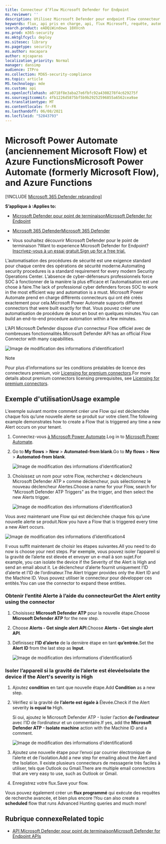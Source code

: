 ```yaml
---
title: Connecteur d’Flow Microsoft Defender for Endpoint
ms.reviewer: ''
description: Utilisez Microsoft Defender pour endpoint Flow connecteur pour automatiser la sécurité et créer un flux qui sera déclenché chaque fois qu’une nouvelle alerte se produit sur votre client.
keywords: flux, api pris en charge, api, flux Microsoft, requête, automatisation
search.product: eADQiWindows 10XVcnh
ms.prod: m365-security
ms.mktglfcycl: deploy
ms.sitesec: library
ms.pagetype: security
ms.author: macapara
author: mjcaparas
localization_priority: Normal
manager: dansimp
audience: ITPro
ms.collection: M365-security-compliance
ms.topic: article
MS.technology: mde
ms.custom: api
ms.openlocfilehash: a0718f8e3aba27e6fbfc92a4308278f4c629275f
ms.sourcegitcommit: 4fb1226d5875bf5b9b29252596855a6562cea9ae
ms.translationtype: MT
ms.contentlocale: fr-FR
ms.lasthandoff: 06/08/2021
ms.locfileid: "52843793"
---
```

# <a name="microsoft-power-automate-formerly-microsoft-flow-and-azure-functions"></a><span data-ttu-id="b6075-104">Microsoft Power Automate (anciennement Microsoft Flow) et Azure Functions</span><span class="sxs-lookup"><span data-stu-id="b6075-104">Microsoft Power Automate (formerly Microsoft Flow), and Azure Functions</span></span>

[!INCLUDE [Microsoft 365 Defender rebranding](../../includes/microsoft-defender.md)]

<span data-ttu-id="b6075-105">**S’applique à :**</span><span class="sxs-lookup"><span data-stu-id="b6075-105">**Applies to:**</span></span>
- [<span data-ttu-id="b6075-106">Microsoft Defender pour point de terminaison</span><span class="sxs-lookup"><span data-stu-id="b6075-106">Microsoft Defender for Endpoint</span></span>](https://go.microsoft.com/fwlink/p/?linkid=2154037)
- [<span data-ttu-id="b6075-107">Microsoft 365 Defender</span><span class="sxs-lookup"><span data-stu-id="b6075-107">Microsoft 365 Defender</span></span>](https://go.microsoft.com/fwlink/?linkid=2118804)


- <span data-ttu-id="b6075-108">Vous souhaitez découvrir Microsoft Defender pour le point de terminaison ?</span><span class="sxs-lookup"><span data-stu-id="b6075-108">Want to experience Microsoft Defender for Endpoint?</span></span> [<span data-ttu-id="b6075-109">Inscrivez-vous à un essai gratuit.</span><span class="sxs-lookup"><span data-stu-id="b6075-109">Sign up for a free trial.</span></span>](https://www.microsoft.com/microsoft-365/windows/microsoft-defender-atp?ocid=docs-wdatp-exposedapis-abovefoldlink) 

<span data-ttu-id="b6075-110">L’automatisation des procédures de sécurité est une exigence standard pour chaque centre des opérations de sécurité moderne.</span><span class="sxs-lookup"><span data-stu-id="b6075-110">Automating security procedures is a standard requirement for every modern Security Operations Center.</span></span> <span data-ttu-id="b6075-111">L’absence de cyber-défenseurs professionnels force SOC à fonctionner de la manière la plus efficace et l’automatisation est une chose à faire.</span><span class="sxs-lookup"><span data-stu-id="b6075-111">The lack of professional cyber defenders forces SOC to work in the most efficient way and automation is a must.</span></span> <span data-ttu-id="b6075-112">Microsoft Power Automate prend en charge différents connecteurs qui ont été créés exactement pour cela.</span><span class="sxs-lookup"><span data-stu-id="b6075-112">Microsoft Power Automate supports different connectors that were built exactly for that.</span></span> <span data-ttu-id="b6075-113">Vous pouvez créer une automatisation de procédure de bout en bout en quelques minutes.</span><span class="sxs-lookup"><span data-stu-id="b6075-113">You can build an end-to-end procedure automation within a few minutes.</span></span>

<span data-ttu-id="b6075-114">L’API Microsoft Defender dispose d’un connecteur Flow officiel avec de nombreuses fonctionnalités.</span><span class="sxs-lookup"><span data-stu-id="b6075-114">Microsoft Defender API has an official Flow Connector with many capabilities.</span></span>

![Image de modification des informations d’identification1](images/api-flow-0.png)

> [!NOTE]
> <span data-ttu-id="b6075-116">Pour plus d’informations sur les conditions préalables de licence des connecteurs premium, voir [Licensing for premium connectors](/power-automate/triggers-introduction#licensing-for-premium-connectors).</span><span class="sxs-lookup"><span data-stu-id="b6075-116">For more details about premium connectors licensing prerequisites, see [Licensing for premium connectors](/power-automate/triggers-introduction#licensing-for-premium-connectors).</span></span>


## <a name="usage-example"></a><span data-ttu-id="b6075-117">Exemple d'utilisation</span><span class="sxs-lookup"><span data-stu-id="b6075-117">Usage example</span></span>

<span data-ttu-id="b6075-118">L’exemple suivant montre comment créer une Flow qui est déclenchée chaque fois qu’une nouvelle alerte se produit sur votre client.</span><span class="sxs-lookup"><span data-stu-id="b6075-118">The following example demonstrates how to create a Flow that is triggered any time a new Alert occurs on your tenant.</span></span>

1. <span data-ttu-id="b6075-119">Connectez-vous [à Microsoft Power Automate](https://flow.microsoft.com).</span><span class="sxs-lookup"><span data-stu-id="b6075-119">Log in to [Microsoft Power Automate](https://flow.microsoft.com).</span></span>

2. <span data-ttu-id="b6075-120">Go to **My flows**  >  **New**  >  **Automated-from blank**.</span><span class="sxs-lookup"><span data-stu-id="b6075-120">Go to **My flows** > **New** > **Automated-from blank**.</span></span>

    ![Image de modification des informations d’identification2](images/api-flow-1.png)

3. <span data-ttu-id="b6075-122">Choisissez un nom pour votre Flow, recherchez « déclencheurs Microsoft Defender ATP » comme déclencheur, puis sélectionnez le nouveau déclencheur Alertes.</span><span class="sxs-lookup"><span data-stu-id="b6075-122">Choose a name for your Flow, search for "Microsoft Defender ATP Triggers" as the trigger, and then select the new Alerts trigger.</span></span>

    ![Image de modification des informations d’identification3](images/api-flow-2.png)

<span data-ttu-id="b6075-124">Vous avez maintenant une Flow qui est déclenchée chaque fois qu’une nouvelle alerte se produit.</span><span class="sxs-lookup"><span data-stu-id="b6075-124">Now you have a Flow that is triggered every time a new Alert occurs.</span></span>

![Image de modification des informations d’identification4](images/api-flow-3.png)

<span data-ttu-id="b6075-126">Il vous suffit maintenant de choisir les étapes suivantes.</span><span class="sxs-lookup"><span data-stu-id="b6075-126">All you need to do now is choose your next steps.</span></span>
<span data-ttu-id="b6075-127">Par exemple, vous pouvez isoler l’appareil si la gravité de l’alerte est élevée et envoyer un e-mail à son sujet.</span><span class="sxs-lookup"><span data-stu-id="b6075-127">For example, you can isolate the device if the Severity of the Alert is High and send an email about it.</span></span>
<span data-ttu-id="b6075-128">Le déclencheur d’alerte fournit uniquement l’ID d’alerte et l’ID de l’ordinateur.</span><span class="sxs-lookup"><span data-stu-id="b6075-128">The Alert trigger provides only the Alert ID and the Machine ID.</span></span> <span data-ttu-id="b6075-129">Vous pouvez utiliser le connecteur pour développer ces entités.</span><span class="sxs-lookup"><span data-stu-id="b6075-129">You can use the connector to expand these entities.</span></span>

### <a name="get-the-alert-entity-using-the-connector"></a><span data-ttu-id="b6075-130">Obtenir l’entité Alerte à l’aide du connecteur</span><span class="sxs-lookup"><span data-stu-id="b6075-130">Get the Alert entity using the connector</span></span>

1. <span data-ttu-id="b6075-131">Choisissez **Microsoft Defender ATP** pour la nouvelle étape.</span><span class="sxs-lookup"><span data-stu-id="b6075-131">Choose **Microsoft Defender ATP** for the new step.</span></span>

2. <span data-ttu-id="b6075-132">Choose **Alerts - Get single alert API**.</span><span class="sxs-lookup"><span data-stu-id="b6075-132">Choose **Alerts - Get single alert API**.</span></span>

3. <span data-ttu-id="b6075-133">Définissez **l’ID d’alerte** de la dernière étape en tant **qu’entrée.**</span><span class="sxs-lookup"><span data-stu-id="b6075-133">Set the **Alert ID** from the last step as **Input**.</span></span>

    ![Image de modification des informations d’identification5](images/api-flow-4.png)

### <a name="isolate-the-device-if-the-alerts-severity-is-high"></a><span data-ttu-id="b6075-135">Isoler l’appareil si la gravité de l’alerte est élevée</span><span class="sxs-lookup"><span data-stu-id="b6075-135">Isolate the device if the Alert's severity is High</span></span>

1. <span data-ttu-id="b6075-136">Ajoutez **condition** en tant que nouvelle étape.</span><span class="sxs-lookup"><span data-stu-id="b6075-136">Add **Condition** as a new step.</span></span>

2. <span data-ttu-id="b6075-137">Vérifiez si la gravité de **l’alerte est égale à** Élevée.</span><span class="sxs-lookup"><span data-stu-id="b6075-137">Check if the Alert severity **is equal to** High.</span></span>

   <span data-ttu-id="b6075-138">Si oui, ajoutez le Microsoft Defender ATP - Isoler l’action **de l’ordinateur** avec l’ID de l’ordinateur et un commentaire.</span><span class="sxs-lookup"><span data-stu-id="b6075-138">If yes, add the **Microsoft Defender ATP - Isolate machine** action with the Machine ID and a comment.</span></span>

    ![Image de modification des informations d’identification6](images/api-flow-5.png)

3. <span data-ttu-id="b6075-140">Ajoutez une nouvelle étape pour l’envoi par courrier électronique de l’alerte et de l’isolation.</span><span class="sxs-lookup"><span data-stu-id="b6075-140">Add a new step for emailing about the Alert and the Isolation.</span></span> <span data-ttu-id="b6075-141">Il existe plusieurs connecteurs de messagerie très faciles à utiliser, tels que Outlook ou Gmail.</span><span class="sxs-lookup"><span data-stu-id="b6075-141">There are multiple email connectors that are very easy to use, such as Outlook or Gmail.</span></span>

4. <span data-ttu-id="b6075-142">Enregistrez votre flux.</span><span class="sxs-lookup"><span data-stu-id="b6075-142">Save your flow.</span></span>

<span data-ttu-id="b6075-143">Vous pouvez également créer un **flux programmé** qui exécute des requêtes de recherche avancée, et bien plus encore !</span><span class="sxs-lookup"><span data-stu-id="b6075-143">You can also create a **scheduled** flow that runs Advanced Hunting queries and much more!</span></span>

## <a name="related-topic"></a><span data-ttu-id="b6075-144">Rubrique connexe</span><span class="sxs-lookup"><span data-stu-id="b6075-144">Related topic</span></span>
- [<span data-ttu-id="b6075-145">API Microsoft Defender pour point de terminaison</span><span class="sxs-lookup"><span data-stu-id="b6075-145">Microsoft Defender for Endpoint APIs</span></span>](apis-intro.md)
